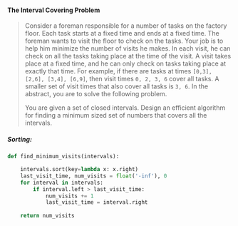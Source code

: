 #### The Interval Covering Problem

> Consider a foreman responsible for a number of tasks on the factory floor. Each task starts at a fixed time and ends at a fixed time. The foreman wants to visit the floor to check on the tasks. Your job is to help him minimize the number of visits he makes. In each visit, he can check on all the tasks taking place at the time of the visit. A visit takes place at a fixed time, and he can only check on tasks taking place at exactly that time. For example, if there are tasks at times `[0,3], [2,6], [3,4], [6,9]`, then visit times `0, 2, 3, 6` cover all tasks. A smaller set of visit times that also cover all tasks is `3, 6`. In the abstract, you are to solve the following problem.
>
> You are given a set of closed intervals. Design an efficient algorithm for finding a minimum sized set of numbers that covers all the intervals.

##### Sorting:

```py
def find_minimum_visits(intervals):

    intervals.sort(key=lambda x: x.right)
    last_visit_time, num_visits = float('-inf'), 0
    for interval in intervals:
        if interval.left > last_visit_time:
            num_visits += 1
            last_visit_time = interval.right
            
    return num_visits
```



